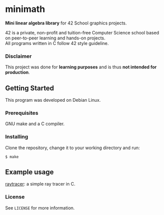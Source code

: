 # minimath

**Mini linear algebra library** for 42 School graphics projects.

42 is a private, non-profit and tuition-free Computer Science school based on peer-to-peer learning and hands-on projects.  
All programs written in C follow 42 style guideline.

### Disclaimer

This project was done for **learning purposes** and is thus **not intended for production**. 

## Getting Started

This program was developed on Debian Linux.

### Prerequisites

GNU make and a C compiler.

### Installing

Clone the repository, change it to your working directory and run:
```console
$ make
```

## Example usage

[raytracer](https://github.com/matboivin/raytracer): a simple ray tracer in C.

### License

See `LICENSE` for more information.
